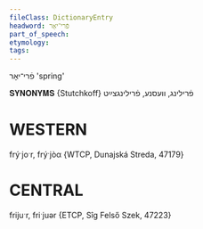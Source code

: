 ```yaml
---
fileClass: DictionaryEntry
headword: פֿרי־יאָר
part_of_speech: 
etymology: 
tags: 
---
```

פֿרי־יאָר
'spring'

𝐒𝐘𝐍𝐎𝐍𝐘𝐌𝐒 {Stutchkoff}
פֿרילינג, וועסנע, פֿרילינגצײַט

WESTERN
========

frýˑjoˑr, frýˑjòα {WTCP, Dunajská Streda, 47179}

CENTRAL
========

frijuˑr, friˑjuər {ETCP, Sîg Felső Szek, 47223}
